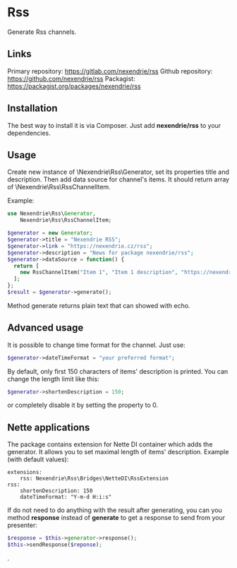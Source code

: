 Rss
===

Generate Rss channels.

Links
-----

Primary repository: https://gitlab.com/nexendrie/rss
Github repository: https://github.com/nexendrie/rss
Packagist: https://packagist.org/packages/nexendrie/rss

Installation
------------
The best way to install it is via Composer. Just add **nexendrie/rss** to your dependencies.

Usage
-----

Create new instance of \Nexendrie\Rss\Generator, set its properties title and description. Then add data source for channel's items. It should return array of \Nexendrie\Rss\RssChannelItem.

Example:

```php
use Nexendrie\Rss\Generator,
    Nexendrie\Rss\RssChannelItem;

$generator = new Generator;
$generator->title = "Nexendrie RSS";
$generator->link = "https://nexendrie.cz/rss";
$generator->description = "News for package nexendrie/rss";
$generator->dataSource = function() {
  return [
    new RssChannelItem("Item 1", "Item 1 description", "https://nexendrie.cz/item1", date($generator->dateTimeFormat))
  ];
};
$result = $generator->generate();
```

Method generate returns plain text that can showed with echo.

Advanced usage
--------------

It is possible to change time format for the channel. Just use:

```php
$generator->dateTimeFormat = "your preferred format";
```

By default, only first 150 characters of items' description is printed. You can change the length limit like this:

```php
$generator->shortenDescription = 150;
```

or completely disable it by setting the property to 0.

Nette applications
------------------

The package contains extension for Nette DI container which adds the generator. It allows you to set maximal length of items' description. Example (with default values):

```
extensions:
    rss: Nexendrie\Rss\Bridges\NetteDI\RssExtension
rss:
    shortenDescription: 150
    dateTimeFormat: "Y-m-d H:i:s"
```

If do not need to do anything with the result after generating, you can you method **response** instead of **generate** to get a response to send from your presenter:

```php
$response = $this->generator->response();
$this->sendResponse($reponse);
```

.
